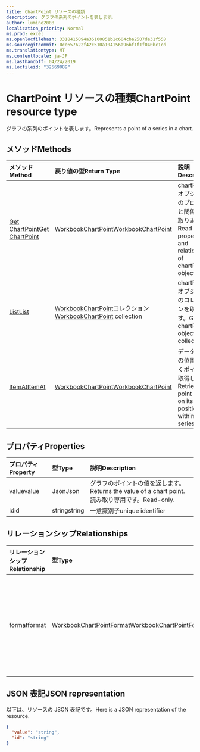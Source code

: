```yaml
---
title: ChartPoint リソースの種類
description: グラフの系列のポイントを表します。
author: lumine2008
localization_priority: Normal
ms.prod: excel
ms.openlocfilehash: 3318415094a36100851b1c604cba2507de31f558
ms.sourcegitcommit: 0ce657622f42c510a104156a96bf1f1f040bc1cd
ms.translationtype: MT
ms.contentlocale: ja-JP
ms.lasthandoff: 04/24/2019
ms.locfileid: "32569089"
---
```

# <a name="chartpoint-resource-type"></a><span data-ttu-id="084bb-103">ChartPoint リソースの種類</span><span class="sxs-lookup"><span data-stu-id="084bb-103">ChartPoint resource type</span></span>

<span data-ttu-id="084bb-104">グラフの系列のポイントを表します。</span><span class="sxs-lookup"><span data-stu-id="084bb-104">Represents a point of a series in a chart.</span></span>


## <a name="methods"></a><span data-ttu-id="084bb-105">メソッド</span><span class="sxs-lookup"><span data-stu-id="084bb-105">Methods</span></span>

| <span data-ttu-id="084bb-106">メソッド</span><span class="sxs-lookup"><span data-stu-id="084bb-106">Method</span></span>           | <span data-ttu-id="084bb-107">戻り値の型</span><span class="sxs-lookup"><span data-stu-id="084bb-107">Return Type</span></span>    |<span data-ttu-id="084bb-108">説明</span><span class="sxs-lookup"><span data-stu-id="084bb-108">Description</span></span>|
|:---------------|:--------|:----------|
|[<span data-ttu-id="084bb-109">Get ChartPoint</span><span class="sxs-lookup"><span data-stu-id="084bb-109">Get ChartPoint</span></span>](../api/chartpoint-get.md) | [<span data-ttu-id="084bb-110">WorkbookChartPoint</span><span class="sxs-lookup"><span data-stu-id="084bb-110">WorkbookChartPoint</span></span>](chartpoint.md) |<span data-ttu-id="084bb-111">chartPoint オブジェクトのプロパティと関係を読み取ります。</span><span class="sxs-lookup"><span data-stu-id="084bb-111">Read properties and relationships of chartPoint object.</span></span>|
|[<span data-ttu-id="084bb-112">List</span><span class="sxs-lookup"><span data-stu-id="084bb-112">List</span></span>](../api/chartpoint-list.md) | <span data-ttu-id="084bb-113">[WorkbookChartPoint](chartpoint.md)コレクション</span><span class="sxs-lookup"><span data-stu-id="084bb-113">[WorkbookChartPoint](chartpoint.md) collection</span></span> |<span data-ttu-id="084bb-114">chartPoint オブジェクトのコレクションを取得します。</span><span class="sxs-lookup"><span data-stu-id="084bb-114">Get chartPoint object collection.</span></span> |
|[<span data-ttu-id="084bb-115">ItemAt</span><span class="sxs-lookup"><span data-stu-id="084bb-115">ItemAt</span></span>](../api/chartpointscollection-itemat.md)|[<span data-ttu-id="084bb-116">WorkbookChartPoint</span><span class="sxs-lookup"><span data-stu-id="084bb-116">WorkbookChartPoint</span></span>](chartpoint.md)|<span data-ttu-id="084bb-117">データ系列内の位置に基づくポイントを取得します。</span><span class="sxs-lookup"><span data-stu-id="084bb-117">Retrieve a point based on its position within the series.</span></span>|

## <a name="properties"></a><span data-ttu-id="084bb-118">プロパティ</span><span class="sxs-lookup"><span data-stu-id="084bb-118">Properties</span></span>
| <span data-ttu-id="084bb-119">プロパティ</span><span class="sxs-lookup"><span data-stu-id="084bb-119">Property</span></span>     | <span data-ttu-id="084bb-120">型</span><span class="sxs-lookup"><span data-stu-id="084bb-120">Type</span></span>   |<span data-ttu-id="084bb-121">説明</span><span class="sxs-lookup"><span data-stu-id="084bb-121">Description</span></span>|
|:---------------|:--------|:----------|
|<span data-ttu-id="084bb-122">value</span><span class="sxs-lookup"><span data-stu-id="084bb-122">value</span></span>|<span data-ttu-id="084bb-123">Json</span><span class="sxs-lookup"><span data-stu-id="084bb-123">Json</span></span>|<span data-ttu-id="084bb-124">グラフのポイントの値を返します。</span><span class="sxs-lookup"><span data-stu-id="084bb-124">Returns the value of a chart point.</span></span> <span data-ttu-id="084bb-125">読み取り専用です。</span><span class="sxs-lookup"><span data-stu-id="084bb-125">Read-only.</span></span>|
|<span data-ttu-id="084bb-126">id</span><span class="sxs-lookup"><span data-stu-id="084bb-126">id</span></span>|<span data-ttu-id="084bb-127">string</span><span class="sxs-lookup"><span data-stu-id="084bb-127">string</span></span>|<span data-ttu-id="084bb-128">一意識別子</span><span class="sxs-lookup"><span data-stu-id="084bb-128">unique identifier</span></span>|

## <a name="relationships"></a><span data-ttu-id="084bb-129">リレーションシップ</span><span class="sxs-lookup"><span data-stu-id="084bb-129">Relationships</span></span>
| <span data-ttu-id="084bb-130">リレーションシップ</span><span class="sxs-lookup"><span data-stu-id="084bb-130">Relationship</span></span> | <span data-ttu-id="084bb-131">型</span><span class="sxs-lookup"><span data-stu-id="084bb-131">Type</span></span>   |<span data-ttu-id="084bb-132">説明</span><span class="sxs-lookup"><span data-stu-id="084bb-132">Description</span></span>|
|:---------------|:--------|:----------|
|<span data-ttu-id="084bb-133">format</span><span class="sxs-lookup"><span data-stu-id="084bb-133">format</span></span>|[<span data-ttu-id="084bb-134">WorkbookChartPointFormat</span><span class="sxs-lookup"><span data-stu-id="084bb-134">WorkbookChartPointFormat</span></span>](chartpointformat.md)|<span data-ttu-id="084bb-135">グラフのポイントの書式設定プロパティをカプセル化します。</span><span class="sxs-lookup"><span data-stu-id="084bb-135">Encapsulates the format properties chart point.</span></span> <span data-ttu-id="084bb-136">値の取得のみ可能です。</span><span class="sxs-lookup"><span data-stu-id="084bb-136">Read-only.</span></span>|

## <a name="json-representation"></a><span data-ttu-id="084bb-137">JSON 表記</span><span class="sxs-lookup"><span data-stu-id="084bb-137">JSON representation</span></span>

<span data-ttu-id="084bb-138">以下は、リソースの JSON 表記です。</span><span class="sxs-lookup"><span data-stu-id="084bb-138">Here is a JSON representation of the resource.</span></span>

<!--{
  "blockType": "resource",
  "optionalProperties": [],
  "keyProperty": "id",
  "baseType": "microsoft.graph.entity",
  "@odata.type": "microsoft.graph.workbookChartPoint"
}-->

```json
{
  "value": "string",
  "id": "string"
}

```

<!-- uuid: 8fcb5dbc-d5aa-4681-8e31-b001d5168d79
2015-10-25 14:57:30 UTC -->
<!-- {
  "type": "#page.annotation",
  "description": "ChartPoint resource",
  "keywords": "",
  "section": "documentation",
  "tocPath": ""
}-->
